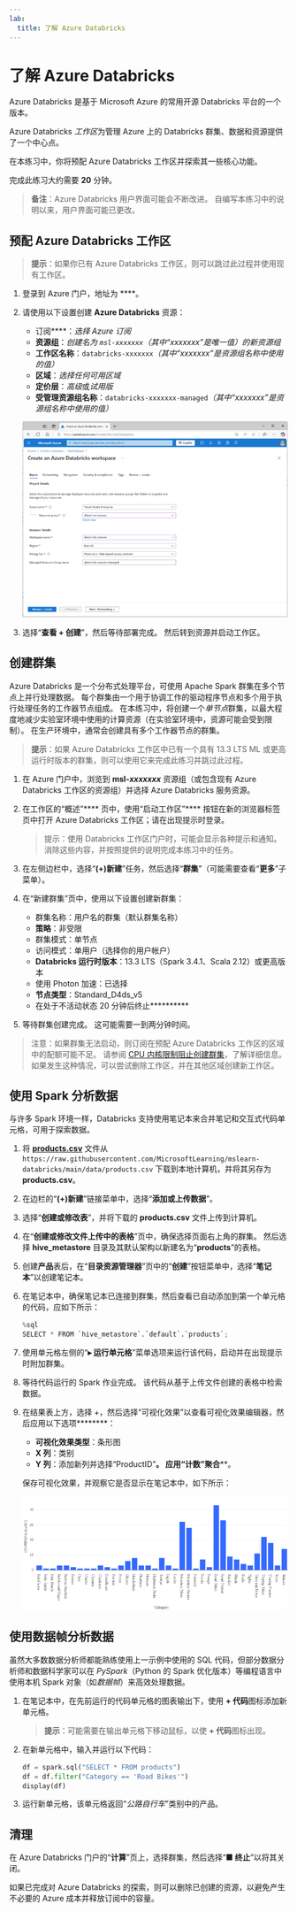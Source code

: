 ```yaml
---
lab:
  title: 了解 Azure Databricks
---
```


# 了解 Azure Databricks

Azure Databricks 是基于 Microsoft Azure 的常用开源 Databricks 平台的一个版本。

Azure Databricks *工作区*为管理 Azure 上的 Databricks 群集、数据和资源提供了一个中心点。

在本练习中，你将预配 Azure Databricks 工作区并探索其一些核心功能。 

完成此练习大约需要 **20** 分钟。

> **备注**：Azure Databricks 用户界面可能会不断改进。 自编写本练习中的说明以来，用户界面可能已更改。

## 预配 Azure Databricks 工作区

> **提示**：如果你已有 Azure Databricks 工作区，则可以跳过此过程并使用现有工作区。

1. 登录到 Azure 门户，地址为 ****。
2. 请使用以下设置创建 **Azure Databricks** 资源：
    - 订阅****：*选择 Azure 订阅*
    - **资源组**：*创建名为 `msl-xxxxxxx`（其中“xxxxxxx”是唯一值）的新资源组*
    - **工作区名称**：`databricks-xxxxxxx`*（其中“xxxxxxx”是资源组名称中使用的值）*
    - **区域**：*选择任何可用区域*
    - **定价层**：*高级*或*试用版*
    - **受管理资源组名称**：`databricks-xxxxxxx-managed`*（其中“xxxxxxx”是资源组名称中使用的值）*

    ![Azure 门户中“创建 Azure Databricks 工作区”页面的屏幕截图。](./images/create-databricks.png)

3. 选择“**查看 + 创建**”，然后等待部署完成。 然后转到资源并启动工作区。

## 创建群集

Azure Databricks 是一个分布式处理平台，可使用 Apache Spark 群集在多个节点上并行处理数据。 每个群集由一个用于协调工作的驱动程序节点和多个用于执行处理任务的工作器节点组成。 在本练习中，将创建一个*单节点*群集，以最大程度地减少实验室环境中使用的计算资源（在实验室环境中，资源可能会受到限制）。 在生产环境中，通常会创建具有多个工作器节点的群集。

> **提示**：如果 Azure Databricks 工作区中已有一个具有 13.3 LTS ML 或更高运行时版本的群集，则可以使用它来完成此练习并跳过此过程。

1. 在 Azure 门户中，浏览到 **msl-*xxxxxxx*** 资源组（或包含现有 Azure Databricks 工作区的资源组）并选择 Azure Databricks 服务资源。
1. 在工作区的“概述”**** 页中，使用“启动工作区”**** 按钮在新的浏览器标签页中打开 Azure Databricks 工作区；请在出现提示时登录。

    > 提示：使用 Databricks 工作区门户时，可能会显示各种提示和通知。 消除这些内容，并按照提供的说明完成本练习中的任务。

1. 在左侧边栏中，选择“**(+)新建**”任务，然后选择“**群集**”（可能需要查看“**更多**”子菜单）。
1. 在“新建群集”页中，使用以下设置创建新群集：
    - 群集名称：用户名的群集（默认群集名称）
    - **策略**：非受限
    - 群集模式：单节点
    - 访问模式：单用户（选择你的用户帐户）
    - **Databricks 运行时版本**：13.3 LTS（Spark 3.4.1、Scala 2.12）或更高版本
    - 使用 Photon 加速：已选择
    - **节点类型**：Standard_D4ds_v5
    - 在处于不活动状态 20 分钟后终止**********

1. 等待群集创建完成。 这可能需要一到两分钟时间。

> 注意：如果群集无法启动，则订阅在预配 Azure Databricks 工作区的区域中的配额可能不足。 请参阅 [CPU 内核限制阻止创建群集](https://docs.microsoft.com/azure/databricks/kb/clusters/azure-core-limit)，了解详细信息。 如果发生这种情况，可以尝试删除工作区，并在其他区域创建新工作区。

## 使用 Spark 分析数据

与许多 Spark 环境一样，Databricks 支持使用笔记本来合并笔记和交互式代码单元格，可用于探索数据。

1. 将 [**products.csv**](https://raw.githubusercontent.com/MicrosoftLearning/mslearn-databricks/main/data/products.csv) 文件从 `https://raw.githubusercontent.com/MicrosoftLearning/mslearn-databricks/main/data/products.csv` 下载到本地计算机，并将其另存为 **products.csv**。
1. 在边栏的“**(+)新建**”链接菜单中，选择“**添加或上传数据**”。
1. 选择“**创建或修改表**”，并将下载的 **products.csv** 文件上传到计算机。
1. 在“**创建或修改文件上传中的表格**”页中，确保选择页面右上角的群集。 然后选择 **hive_metastore** 目录及其默认架构以新建名为“**products**”的表格。
1. 创建**产品**表后，在“**目录资源管理器**”页中的“**创建**”按钮菜单中，选择“**笔记本**”以创建笔记本。
1. 在笔记本中，确保笔记本已连接到群集，然后查看已自动添加到第一个单元格的代码，应如下所示：

    ```python
    %sql
    SELECT * FROM `hive_metastore`.`default`.`products`;
    ```

1. 使用单元格左侧的“**&#9656; 运行单元格**”菜单选项来运行该代码，启动并在出现提示时附加群集。
1. 等待代码运行的 Spark 作业完成。 该代码从基于上传文件创建的表格中检索数据。
1. 在结果表上方，选择 +，然后选择“可视化效果”以查看可视化效果编辑器，然后应用以下选项********：
    - **可视化效果类型**：条形图
    - **X 列**：类别
    - **Y 列**：添加新列并选择“ProductID”******。 应用“计数”聚合********。

    保存可视化效果，并观察它是否显示在笔记本中，如下所示：

    ![按类别显示产品计数的条形图](./images/databricks-chart.png)

## 使用数据帧分析数据

虽然大多数数据分析师都能熟练使用上一示例中使用的 SQL 代码，但部分数据分析师和数据科学家可以在 *PySpark*（Python 的 Spark 优化版本）等编程语言中使用本机 Spark 对象（如*数据帧*）来高效处理数据。

1. 在笔记本中，在先前运行的代码单元格的图表输出下，使用 **+ 代码**图标添加新单元格。

    > **提示**：可能需要在输出单元格下移动鼠标，以使 **+ 代码**图标出现。

1. 在新单元格中，输入并运行以下代码：

    ```python
    df = spark.sql("SELECT * FROM products")
    df = df.filter("Category == 'Road Bikes'")
    display(df)
    ```

1. 运行新单元格，该单元格返回“*公路自行车*”类别中的产品。

## 清理

在 Azure Databricks 门户的“**计算**”页上，选择群集，然后选择“**&#9632; 终止**”以将其关闭。

如果已完成对 Azure Databricks 的探索，则可以删除已创建的资源，以避免产生不必要的 Azure 成本并释放订阅中的容量。
